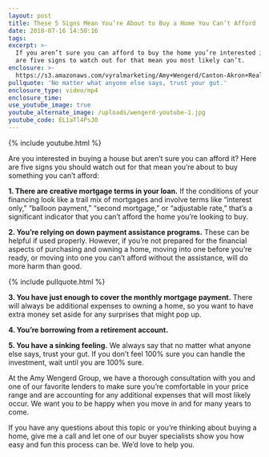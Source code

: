 ```yaml
---
layout: post
title: These 5 Signs Mean You’re About to Buy a Home You Can’t Afford
date: 2018-07-16 14:50:16
tags:
excerpt: >-
  If you aren’t sure you can afford to buy the home you’re interested in, here
  are five signs to watch out for that mean you most likely can’t.
enclosure: >-
  https://s3.amazonaws.com/vyralmarketing/Amy+Wengerd/Canton-Akron+Real+Estate+Agent-+These+5+Signs+Mean+Youre+About+to+Buy+a+Home+You+Cant+Afford.mp4
pullquote: 'No matter what anyone else says, trust your gut.'
enclosure_type: video/mp4
enclosure_time:
use_youtube_image: true
youtube_alternate_image: /uploads/wengerd-youtube-1.jpg
youtube_code: EL1aTl4PsJ0
---
```


{% include youtube.html %}

Are you interested in buying a house but aren’t sure you can afford it? Here are five signs you should watch out for that mean you’re about to buy something you can’t afford:

**1. There are creative mortgage terms in your loan.** If the conditions of your financing look like a trail mix of mortgages and involve terms like “interest only,” “balloon payment,” “second mortgage,” or “adjustable rate,” that’s a significant indicator that you can’t afford the home you’re looking to buy.

**2. You’re relying on down payment assistance programs.** These can be helpful if used properly. However, if you’re not prepared for the financial aspects of purchasing and owning a home, moving into one before you’re ready, or moving into one you can’t afford without the assistance, will do more harm than good.

{% include pullquote.html %}

**3. You have just enough to cover the monthly mortgage payment.** There will always be additional expenses to owning a home, so you want to have extra money set aside for any surprises that might pop up.

**4. You’re borrowing from a retirement account.**

**5. You have a sinking feeling.** We always say that no matter what anyone else says, trust your gut. If you don’t feel 100% sure you can handle the investment, wait until you are 100% sure.

At the Amy Wengerd Group, we have a thorough consultation with you and one of our favorite lenders to make sure you’re comfortable in your price range and are accounting for any additional expenses that will most likely occur. We want you to be happy when you move in and for many years to come.

If you have any questions about this topic or you’re thinking about buying a home, give me a call and let one of our buyer specialists show you how easy and fun this process can be. We’d love to help you.